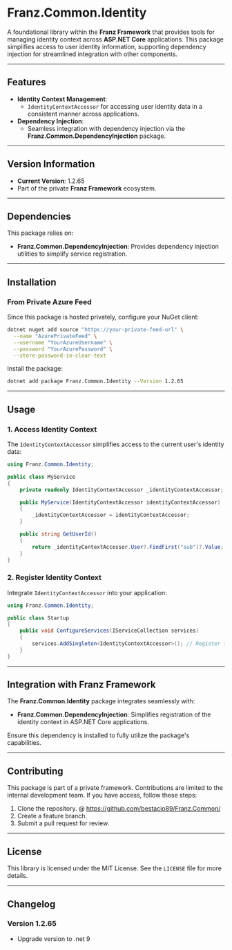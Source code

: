 ﻿# **Franz.Common.Identity**

A foundational library within the **Franz Framework** that provides tools for managing identity context across **ASP.NET Core** applications. This package simplifies access to user identity information, supporting dependency injection for streamlined integration with other components.

---

## **Features**

- **Identity Context Management**:
  - `IdentityContextAccessor` for accessing user identity data in a consistent manner across applications.
- **Dependency Injection**:
  - Seamless integration with dependency injection via the **Franz.Common.DependencyInjection** package.

---

## **Version Information**

- **Current Version**: 1.2.65
- Part of the private **Franz Framework** ecosystem.

---

## **Dependencies**

This package relies on:
- **Franz.Common.DependencyInjection**: Provides dependency injection utilities to simplify service registration.

---

## **Installation**

### **From Private Azure Feed**
Since this package is hosted privately, configure your NuGet client:

```bash
dotnet nuget add source "https://your-private-feed-url" \
  --name "AzurePrivateFeed" \
  --username "YourAzureUsername" \
  --password "YourAzurePassword" \
  --store-password-in-clear-text
```

Install the package:

```bash
dotnet add package Franz.Common.Identity --Version 1.2.65
```

---

## **Usage**

### **1. Access Identity Context**

The `IdentityContextAccessor` simplifies access to the current user's identity data:

```csharp
using Franz.Common.Identity;

public class MyService
{
    private readonly IdentityContextAccessor _identityContextAccessor;

    public MyService(IdentityContextAccessor identityContextAccessor)
    {
        _identityContextAccessor = identityContextAccessor;
    }

    public string GetUserId()
    {
        return _identityContextAccessor.User?.FindFirst("sub")?.Value;
    }
}
```

### **2. Register Identity Context**

Integrate `IdentityContextAccessor` into your application:

```csharp
using Franz.Common.Identity;

public class Startup
{
    public void ConfigureServices(IServiceCollection services)
    {
        services.AddSingleton<IdentityContextAccessor>(); // Register the accessor
    }
}
```

---

## **Integration with Franz Framework**

The **Franz.Common.Identity** package integrates seamlessly with:
- **Franz.Common.DependencyInjection**: Simplifies registration of the identity context in ASP.NET Core applications.

Ensure this dependency is installed to fully utilize the package's capabilities.

---

## **Contributing**

This package is part of a private framework. Contributions are limited to the internal development team. If you have access, follow these steps:
1. Clone the repository. @ https://github.com/bestacio89/Franz.Common/
2. Create a feature branch.
3. Submit a pull request for review.

---

## **License**

This library is licensed under the MIT License. See the `LICENSE` file for more details.

---

## **Changelog**

### Version 1.2.65
- Upgrade version to .net 9

